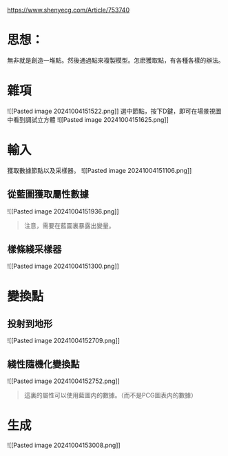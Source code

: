 https://www.shenyecg.com/Article/753740
# 思想：
無非就是創造一堆點。然後通過點來複製模型。怎麽獲取點，有各種各樣的辦法。

# 雜項
![[Pasted image 20241004151522.png]]
選中節點，按下D鍵，即可在場景視圖中看到調試立方體
![[Pasted image 20241004151625.png]]

# 輸入

獲取數據節點以及采樣器。
![[Pasted image 20241004151106.png]]


## 從藍圖獲取屬性數據

![[Pasted image 20241004151936.png]]

>注意，需要在藍圖裏暴露出變量。


## 樣條綫采樣器

![[Pasted image 20241004151300.png]]

# 變換點

## 投射到地形
![[Pasted image 20241004152709.png]]
## 綫性隨機化變換點

![[Pasted image 20241004152752.png]]

>這裏的屬性可以使用藍圖内的數據。（而不是PCG圖表内的數據）



# 生成

![[Pasted image 20241004153008.png]]

